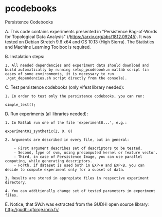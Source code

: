 # pcodebooks
Persistence Codebooks

A. This code contains experiments presented in "Persistence Bag-of-Words for Topological Data Analysis" (/https://arxiv.org/abs/1812.09245). It was tested on Debian Stretch 9.6 x64 and OS 10.13 (High Sierra). The Statistics and Machine Learning Toolbox is required.

B. Instalation steps:

	1. All needed dependencies and experiment data should download and build automatically by running setup_pcodebook.m matlab script (in cases of some environments, it is necessary to run ./get_dependencies.sh script directly from the console).

C. Test persistence codebooks (only vlfeat library needed):

	1. In order to test only the persistence codebooks, you can run:

	simple_test();

D. Run experiments (all libraries needed):

	1. In Matlab run one of the file 'experiment0...', e.g.:

	experiment01_synthetic(2, 0, 0)

	2. Arguments are described in every file, but in general:

		- First argument describes set of descriptors to be tested.
		- Second, type of svm, using precomputed kernel or feature vector.
		- Third, in case of Persistence Image, you can use parallel computing, while generating descriptors.
		- Forth, if dataset is used both in EXP-A and EXP-B, you can decide to compute experiment only for a subset of data.

	3. Results are stored in appropiate files in respective experiment directory.

	4. You can additionally change set of tested parameters in experiment files.

E. Notice, that SW.h was extracted from the GUDHI open source library:
	http://gudhi.gforge.inria.fr/
